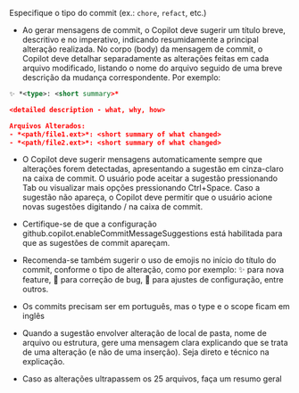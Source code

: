 Especifique o tipo do commit (ex.: `chore`, `refact`, etc.)

- Ao gerar mensagens de commit, o Copilot deve sugerir um título breve, descritivo e no imperativo, indicando resumidamente a principal alteração realizada. No corpo (body) da mensagem de commit, o Copilot deve detalhar separadamente as alterações feitas em cada arquivo modificado, listando o nome do arquivo seguido de uma breve descrição da mudança correspondente. Por exemplo:

```xml
✨ *<type>: <short summary>*

<detailed description - what, why, how>

Arquivos Alterados:
- *<path/file1.ext>*: <short summary of what changed>
- *<path/file2.ext>*: <short summary of what changed>
```

- O Copilot deve sugerir mensagens automaticamente sempre que alterações forem detectadas, apresentando a sugestão em cinza-claro na caixa de commit. O usuário pode aceitar a sugestão pressionando Tab ou visualizar mais opções pressionando Ctrl+Space. Caso a sugestão não apareça, o Copilot deve permitir que o usuário acione novas sugestões digitando / na caixa de commit.

- Certifique-se de que a configuração github.copilot.enableCommitMessageSuggestions está habilitada para que as sugestões de commit apareçam.

- Recomenda-se também sugerir o uso de emojis no início do título do commit, conforme o tipo de alteração, como por exemplo: ✨ para nova feature, 🐛 para correção de bug, 🔧 para ajustes de configuração, entre outros.

- Os commits precisam ser em português, mas o type e o scope ficam em inglês

- Quando a sugestão envolver alteração de local de pasta, nome de arquivo ou estrutura, gere uma mensagem clara explicando que se trata de uma alteração (e não de uma inserção). Seja direto e técnico na explicação.

- Caso as alterações ultrapassem os 25 arquivos, faça um resumo geral
